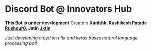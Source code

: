 
# Discord Bot @ Innovators Hub
**This Bot is under development** 
 Creators 
**Kanishk, Rushikesh Patade  [Rushour0](https://github.com/Rushour0), Jatin [Jxtin](https://github.com/jxtin)**

*Just developing a python nltk and keras based natural language processing bot!*
